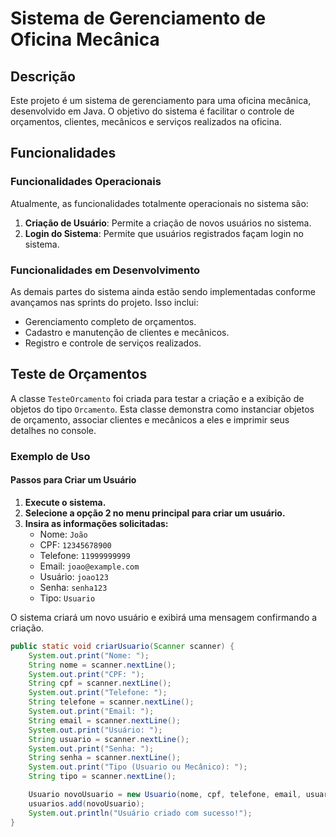 # Sistema de Gerenciamento de Oficina Mecânica

## Descrição

Este projeto é um sistema de gerenciamento para uma oficina mecânica, desenvolvido em Java. O objetivo do sistema é facilitar o controle de orçamentos, clientes, mecânicos e serviços realizados na oficina.

## Funcionalidades

### Funcionalidades Operacionais

Atualmente, as funcionalidades totalmente operacionais no sistema são:

1. **Criação de Usuário**: Permite a criação de novos usuários no sistema.
2. **Login do Sistema**: Permite que usuários registrados façam login no sistema.

### Funcionalidades em Desenvolvimento

As demais partes do sistema ainda estão sendo implementadas conforme avançamos nas sprints do projeto. Isso inclui:

- Gerenciamento completo de orçamentos.
- Cadastro e manutenção de clientes e mecânicos.
- Registro e controle de serviços realizados.

## Teste de Orçamentos

A classe `TesteOrcamento` foi criada para testar a criação e a exibição de objetos do tipo `Orcamento`. Esta classe demonstra como instanciar objetos de orçamento, associar clientes e mecânicos a eles e imprimir seus detalhes no console.

### Exemplo de Uso

#### Passos para Criar um Usuário

1. **Execute o sistema.**
2. **Selecione a opção 2 no menu principal para criar um usuário.**
3. **Insira as informações solicitadas:**
    - Nome: `João`
    - CPF: `12345678900`
    - Telefone: `11999999999`
    - Email: `joao@example.com`
    - Usuário: `joao123`
    - Senha: `senha123`
    - Tipo: `Usuario`

O sistema criará um novo usuário e exibirá uma mensagem confirmando a criação.

```java
public static void criarUsuario(Scanner scanner) {
    System.out.print("Nome: ");
    String nome = scanner.nextLine();
    System.out.print("CPF: ");
    String cpf = scanner.nextLine();
    System.out.print("Telefone: ");
    String telefone = scanner.nextLine();
    System.out.print("Email: ");
    String email = scanner.nextLine();
    System.out.print("Usuário: ");
    String usuario = scanner.nextLine();
    System.out.print("Senha: ");
    String senha = scanner.nextLine();
    System.out.print("Tipo (Usuario ou Mecânico): ");
    String tipo = scanner.nextLine();

    Usuario novoUsuario = new Usuario(nome, cpf, telefone, email, usuario, senha, tipo);
    usuarios.add(novoUsuario);
    System.out.println("Usuário criado com sucesso!");
}
